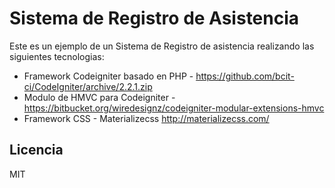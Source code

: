 # Sistema de Registro de Asistencia

Este es un ejemplo de un Sistema de Registro de asistencia realizando las siguientes tecnologias:

  - Framework Codeigniter basado en PHP - https://github.com/bcit-ci/CodeIgniter/archive/2.2.1.zip
  - Modulo de HMVC para Codeigniter - https://bitbucket.org/wiredesignz/codeigniter-modular-extensions-hmvc
  - Framework CSS - Materializecss http://materializecss.com/

Licencia
----

MIT

